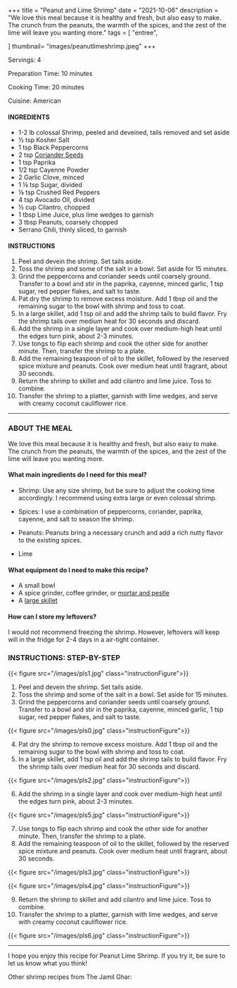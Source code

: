 
+++
title = "Peanut and Lime Shrimp"
date = "2021-10-06"
description = "We love this meal because it is healthy and fresh, but also easy to make. The crunch from the peanuts, the warmth of the spices, and the zest of the lime will leave you wanting more."
tags = [
    "entree",
  
]
thumbnail= "images/peanutlimeshrimp.jpeg"
+++

Servings: 4 <!--more-->

Preparation Time: 10 minutes

Cooking Time: 20 minutes

Cuisine: American

#### INGREDIENTS 

* 1-2 lb colossal Shrimp, peeled and deveined, tails removed and set aside
* ½ tsp Kosher Salt
* 1 tsp Black Peppercorns
* 2 tsp [Coriander Seeds](https://amzn.to/3rVIRcC)
* 1 tsp Paprika
* 1/2 tsp Cayenne Powder 
* 2 Garlic Clove, minced
* 1 ⅛ tsp Sugar, divided
* ⅛ tsp Crushed Red Peppers
* 4 tsp Avocado Oil, divided
* ½ cup Cilantro, chopped
* 1 tbsp Lime Juice, plus lime wedges to garnish
* 3 tbsp Peanuts, coarsely chopped
* Serrano Chili, thinly sliced, to garnish

#### INSTRUCTIONS 

1. Peel and devein the shrimp. Set tails aside. 
2. Toss the shrimp and some of the salt in a bowl. Set aside for 15 minutes.
3. Grind the peppercorns and coriander seeds until coarsely ground. Transfer to a bowl and stir in the paprika, cayenne, minced garlic, 1 tsp sugar, red pepper flakes, and salt to taste.
4. Pat dry the shrimp to remove excess moisture. Add 1 tbsp oil and the remaining sugar to the bowl with shrimp and toss to coat.
5. In a large skillet, add 1 tsp oil and add the shrimp tails to build flavor. Fry the shrimp tails over medium heat for 30 seconds and discard. 
6.  Add the shrimp in a single layer and cook over medium-high heat until the edges turn pink, about 2-3 minutes.
7. Use tongs to flip each shrimp and cook the other side for another minute. Then, transfer the shrimp to a plate.
8. Add the remaining teaspoon of oil to the skillet, followed by the reserved spice mixture and peanuts. Cook over medium heat until fragrant, about 30 seconds.
9. Return the shrimp to skillet and add cilantro and lime juice. Toss to combine.
10. Transfer the shrimp to a platter, garnish with lime wedges, and serve with creamy coconut cauliflower rice. 

---- 

### ABOUT THE MEAL 

We love this meal because it is healthy and fresh, but also easy to make. The crunch from the peanuts, the warmth of the spices, and the zest of the lime will leave you wanting more.

#### What main ingredients do I need for this meal?

* Shrimp: Use any size shrimp, but be sure to adjust the cooking time accordingly. I recommend using extra large or even colossal shrimp. 

* Spices: I use a combination of peppercorns, coriander, paprika, cayenne, and salt to season the shrimp.  

* Peanuts: Peanuts bring a necessary crunch and add a rich nutty flavor to the existing spices. 

* Lime 

#### What equipment do I need to make this recipe?

* A small bowl 
* A spice grinder, coffee grinder, or [mortar and pestle](https://amzn.to/3ur2t9e)
* A [large skillet](https://amzn.to/2PGxMhz)

#### How can I store my leftovers?

I would not recommend freezing the shrimp. However, leftovers will keep will in the fridge for 2-4 days in a air-tight container. 

### INSTRUCTIONS: STEP-BY-STEP 

{{< figure src="/images/pls1.jpg" class="instructionFigure">}}

1. Peel and devein the shrimp. Set tails aside. 
2. Toss the shrimp and some of the salt in a bowl. Set aside for 15 minutes.
3. Grind the peppercorns and coriander seeds until coarsely ground. Transfer to a bowl and stir in the paprika, cayenne, minced garlic, 1 tsp sugar, red pepper flakes, and salt to taste.

{{< figure src="/images/pls0.jpg" class="instructionFigure">}}


4. Pat dry the shrimp to remove excess moisture. Add 1 tbsp oil and the remaining sugar to the bowl with shrimp and toss to coat.
5. In a large skillet, add 1 tsp oil and add the shrimp tails to build flavor. Fry the shrimp tails over medium heat for 30 seconds and discard. 

{{< figure src="/images/pls2.jpg" class="instructionFigure">}}

6.  Add the shrimp in a single layer and cook over medium-high heat until the edges turn pink, about 2-3 minutes.

{{< figure src="/images/pls5.jpg" class="instructionFigure">}}

7. Use tongs to flip each shrimp and cook the other side for another minute. Then, transfer the shrimp to a plate.
8. Add the remaining teaspoon of oil to the skillet, followed by the reserved spice mixture and peanuts. Cook over medium heat until fragrant, about 30 seconds.

{{< figure src="/images/pls3.jpg" class="instructionFigure">}}

{{< figure src="/images/pls4.jpg" class="instructionFigure">}}

9. Return the shrimp to skillet and add cilantro and lime juice. Toss to combine.
10. Transfer the shrimp to a platter, garnish with lime wedges, and serve with creamy coconut cauliflower rice. 

{{< figure src="/images/pls6.jpg" class="instructionFigure">}}

----

I hope you enjoy this recipe for Peanut Lime Shrimp. If you try it, be sure to let us know what you think!

Other shrimp recipes from The Jamil Ghar:
